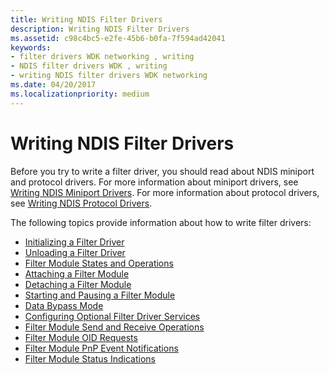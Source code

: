 ```yaml
---
title: Writing NDIS Filter Drivers
description: Writing NDIS Filter Drivers
ms.assetid: c98c4bc5-e2fe-45b6-b0fa-7f594ad42041
keywords:
- filter drivers WDK networking , writing
- NDIS filter drivers WDK , writing
- writing NDIS filter drivers WDK networking
ms.date: 04/20/2017
ms.localizationpriority: medium
---
```


# Writing NDIS Filter Drivers





Before you try to write a filter driver, you should read about NDIS miniport and protocol drivers. For more information about miniport drivers, see [Writing NDIS Miniport Drivers](writing-ndis-miniport-drivers.md). For more information about protocol drivers, see [Writing NDIS Protocol Drivers](writing-ndis-protocol-drivers.md).

The following topics provide information about how to write filter drivers:

-   [Initializing a Filter Driver](initializing-a-filter-driver.md)
-   [Unloading a Filter Driver](unloading-a-filter-driver.md)
-   [Filter Module States and Operations](filter-module-states-and-operations.md)
-   [Attaching a Filter Module](attaching-a-filter-module.md)
-   [Detaching a Filter Module](detaching-a-filter-module.md)
-   [Starting and Pausing a Filter Module](starting-and-pausing-a-filter-module.md)
-   [Data Bypass Mode](data-bypass-mode.md)
-   [Configuring Optional Filter Driver Services](configuring-optional-filter-driver-services.md)
-   [Filter Module Send and Receive Operations](filter-module-send-and-receive-operations.md)
-   [Filter Module OID Requests](filter-module-oid-requests.md)
-   [Filter Module PnP Event Notifications](filter-module-pnp-event-notifications.md)
-   [Filter Module Status Indications](filter-module-status-indications.md)

 

 





